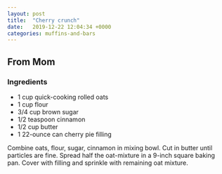 ```yaml
---
layout: post
title:  "Cherry crunch"
date:   2019-12-22 12:04:34 +0000
categories: muffins-and-bars
---
```


## From Mom
### Ingredients
* 1 cup quick-cooking rolled oats
* 1 cup flour
* 3/4 cup brown sugar
* 1/2 teaspoon cinnamon
* 1/2 cup butter
* 1 22-ounce can cherry pie filling


Combine oats, flour, sugar, cinnamon in mixing bowl. Cut in butter until particles are fine. Spread half the oat-mixture in a 9-inch square baking pan. Cover with filling and sprinkle with remaining oat mixture.

